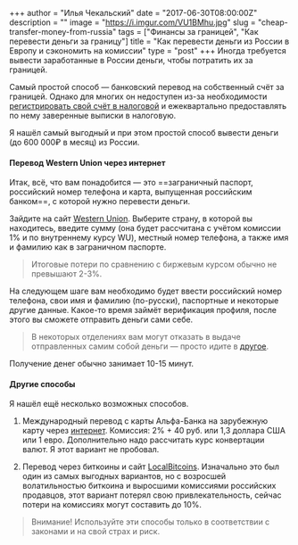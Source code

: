 +++
author = "Илья Чекальский"
date = "2017-06-30T08:00:00Z"
description = ""
image = "https://i.imgur.com/VU1BMhu.jpg"
slug = "cheap-transfer-money-from-russia"
tags = ["Финансы за границей", "Как перевести деньги за границу"]
title = "Как перевести деньги из России в Европу и сэкономить на комиссии"
type = "post"
+++
Иногда требуется вывести заработанные в России деньги, чтобы потратить их за границей.

Самый простой способ — банковский перевод на собственный счёт за границей. Однако для многих он недоступен из-за необходимости [регистрировать свой счёт в налоговой](https://meduza.io/cards/u-menya-est-schet-v-inostrannom-banke-o-nem-nado-soobschat-v-rossiyskuyu-nalogovuyu-nado) и ежеквартально предоставлять по нему заверенные выписки в налоговую.

Я нашёл самый выгодный и при этом простой способ вывести деньги (до 600 000₽ в месяц) из России.

#### Перевод Western Union через интернет

Итак, всё, что вам понадобится — это ==заграничный паспорт, российский номер телефона и карта, выпущенная российским банком==, с которой нужно перевести деньги.

Зайдите на сайт [Western Union](https://russia.wu.com). Выберите страну, в которой вы находитесь, введите сумму (она будет рассчитана с учётом комиссии 1% и по внутреннему курсу WU), местный номер телефона, а также имя и фамилию как в заграничном паспорте.

> Итоговые потери по сравнению с биржевым курсом обычно не превышают 2-3%.

На следующем шаге вам необходимо будет ввести российский номер телефона, свои имя и фамилию (по-русски), паспортные и некоторые другие данные. Какое-то время займёт верификация профиля, после этого вы сможете отправить деньги сами себе.

> В некоторых отделениях вам могут отказать в выдаче отправленных самим собой деньги — просто идите в [другое](http://locations.westernunion.com/?locale=ru_RU).

Получение денег обычно занимает 10-15 минут.

#### Другие способы

Я нашёл ещё несколько возможных способов.

1. Международный перевод с карты Альфа-Банка на зарубежную карту через [интернет](https://alfabank.ru/perevod/). 
Комиссия: 2% + 40 руб. или 1,3 доллара США или 1 евро. Дополнительно надо рассчитать курс конвертации валют. Я этот вариант не пробовал.

2. Перевод через биткоины и сайт [LocalBitcoins](https://localbitcoins.com/). Изначально это был один из самых выгодных вариантов, но с возросшей волатильностью биткоина и выросшими комиссиями российских продавцов, этот вариант потерял свою привлекательность, сейчас потери на комиссиях могут составить до 10%.

> Внимание! Используйте эти способы только в соответствии с законами и на свой страх и риск.
